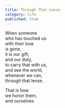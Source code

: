 ```yaml
---
title: Through That Lense
category: life
published: true
---
```


When someone  
who has touched us  
with their love  
is gone,  
it is our gift,  
and our duty,  
to carry that with us,  
and see the world,  
whenever we can,  
through that lense.  

That is how  
we honor them,  
and ourselves.
